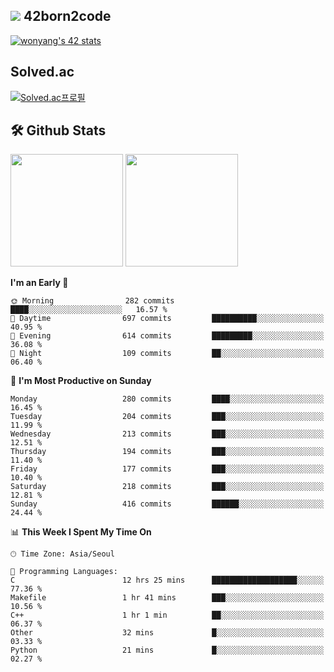 
## <img src="https://img.shields.io/badge/-000000?style=flat&logo=42&logoColor=white"> 42born2code
[![wonyang's 42 stats](https://badge42.vercel.app/api/v2/cl5nhe5b6007809kydha7ht42/stats?cursusId=21&coalitionId=88)](https://profile.intra.42.fr/users/wonyang)

## Solved.ac
[![Solved.ac프로필](http://mazassumnida.wtf/api/v2/generate_badge?boj=bennyws)](https://solved.ac/bennyws)

## 🛠️ Github Stats
<p>
  <img height="180em" src="https://github-readme-stats-veggie-garden.vercel.app/api?username=gemstoneyang&show_icons=true&include_all_commits=true&bg_color=30,e96443,904e95&title_color=fff&text_color=fff">
  <img height="180em" src="https://github-readme-stats-veggie-garden.vercel.app/api/top-langs/?username=gemstoneyang&layout=compact&bg_color=30,e96443,904e95&title_color=fff&text_color=fff">
</p>

<!--START_SECTION:waka-->
**I'm an Early 🐤** 

```text
🌞 Morning                282 commits         ████░░░░░░░░░░░░░░░░░░░░░   16.57 % 
🌆 Daytime                697 commits         ██████████░░░░░░░░░░░░░░░   40.95 % 
🌃 Evening                614 commits         █████████░░░░░░░░░░░░░░░░   36.08 % 
🌙 Night                  109 commits         ██░░░░░░░░░░░░░░░░░░░░░░░   06.40 % 
```
📅 **I'm Most Productive on Sunday** 

```text
Monday                   280 commits         ████░░░░░░░░░░░░░░░░░░░░░   16.45 % 
Tuesday                  204 commits         ███░░░░░░░░░░░░░░░░░░░░░░   11.99 % 
Wednesday                213 commits         ███░░░░░░░░░░░░░░░░░░░░░░   12.51 % 
Thursday                 194 commits         ███░░░░░░░░░░░░░░░░░░░░░░   11.40 % 
Friday                   177 commits         ███░░░░░░░░░░░░░░░░░░░░░░   10.40 % 
Saturday                 218 commits         ███░░░░░░░░░░░░░░░░░░░░░░   12.81 % 
Sunday                   416 commits         ██████░░░░░░░░░░░░░░░░░░░   24.44 % 
```


📊 **This Week I Spent My Time On** 

```text
🕑︎ Time Zone: Asia/Seoul

💬 Programming Languages: 
C                        12 hrs 25 mins      ███████████████████░░░░░░   77.36 % 
Makefile                 1 hr 41 mins        ███░░░░░░░░░░░░░░░░░░░░░░   10.56 % 
C++                      1 hr 1 min          ██░░░░░░░░░░░░░░░░░░░░░░░   06.37 % 
Other                    32 mins             █░░░░░░░░░░░░░░░░░░░░░░░░   03.33 % 
Python                   21 mins             █░░░░░░░░░░░░░░░░░░░░░░░░   02.27 % 
```


<!--END_SECTION:waka-->

